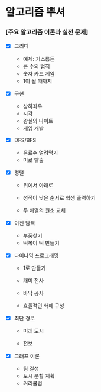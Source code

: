 # 알고리즘 뿌셔

### [주요 알고리즘 이론과 실전 문제]
 - [X] 그리디
   - 예제: 거스름돈
   - 큰 수의 법칙
   - 숫자 카드 게임
   - 1이 될 때까지
   
 - [X] 구현
   - 상하좌우
   - 시각
   - 왕실의 나이트
   - 게임 개발
   
 - [X] DFS/BFS
   - 음료수 얼려먹기
   - 미로 탈출
   
 - [x] 정렬

   * 위에서 아래로

   * 성적이 낮은 순서로 학생 출력하기

   * 두 배열의 원소 교체

 - [x] 이진 탐색

   * 부품찾기
   * 떡볶이 떡 만들기

 - [x] 다이나믹 프로그래밍

   * 1로 만들기

   * 개미 전사

   * 바닥 공사

   * 효율적인 화폐 구성

 - [x] 최단 경로

   * 미래 도시

   * 전보

 - [x] 그래프 이론

   * 팀 결성
   * 도시 분할 계획
   * 커리큘럼

